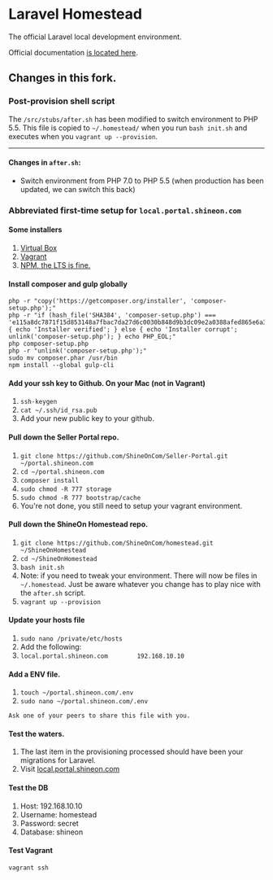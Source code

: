 # Laravel Homestead

The official Laravel local development environment.

Official documentation [is located here](http://laravel.com/docs/homestead).

## Changes in this fork.

### Post-provision shell script

The `/src/stubs/after.sh` has been modified to switch environment to PHP 5.5. This file is copied to `~/.homestead/` when you run `bash init.sh` and executes when you `vagrant up --provision`.

---

#### Changes in `after.sh`:

* Switch environment from PHP 7.0 to PHP 5.5 (when production has been updated, we can switch this back)

### Abbreviated first-time setup for `local.portal.shineon.com`

#### Some installers

1. [Virtual Box](https://www.virtualbox.org/)
1. [Vagrant](https://www.vagrantup.com/)
1. [NPM, the LTS is fine.](https://nodejs.org/en/)

#### Install composer and gulp globally

```
php -r "copy('https://getcomposer.org/installer', 'composer-setup.php');"
php -r "if (hash_file('SHA384', 'composer-setup.php') === 'e115a8dc7871f15d853148a7fbac7da27d6c0030b848d9b3dc09e2a0388afed865e6a3d6b3c0fad45c48e2b5fc1196ae') { echo 'Installer verified'; } else { echo 'Installer corrupt'; unlink('composer-setup.php'); } echo PHP_EOL;"
php composer-setup.php
php -r "unlink('composer-setup.php');"
sudo mv composer.phar /usr/bin
npm install --global gulp-cli
```

#### Add your ssh key to Github. On your Mac (not in Vagrant)

1. `ssh-keygen`
1. `cat ~/.ssh/id_rsa.pub`
1. Add your new public key to your github.

#### Pull down the Seller Portal repo.

1. `git clone https://github.com/ShineOnCom/Seller-Portal.git ~/portal.shineon.com`
1. `cd ~/portal.shineon.com`
1. `composer install`
1. `sudo chmod -R 777 storage`
1. `sudo chmod -R 777 bootstrap/cache`
1. You're not done, you still need to setup your vagrant environment.

#### Pull down the ShineOn Homestead repo.

1. `git clone https://github.com/ShineOnCom/homestead.git ~/ShineOnHomestead`
1. `cd ~/ShineOnHomestead`
1. `bash init.sh`
1. Note: if you need to tweak your environment. There will now be files in `~/.homestead`. Just be aware whatever you change has to play nice with the `after.sh` script.
1. `vagrant up --provision`

#### Update your hosts file

1. `sudo nano /private/etc/hosts`
1. Add the following:
1. `local.portal.shineon.com 		192.168.10.10`

#### Add a ENV file.

1. `touch ~/portal.shineon.com/.env`
1. `sudo nano ~/portal.shineon.com/.env`

```
Ask one of your peers to share this file with you.
```

#### Test the waters.

1. The last item in the provisioning processed should have been your migrations for Laravel.
1. Visit [local.portal.shineon.com](http://local.portal.shineon.com)

#### Test the DB

1. Host: 192.168.10.10
1. Username: homestead
1. Password: secret
1. Database: shineon

#### Test Vagrant

`vagrant ssh`